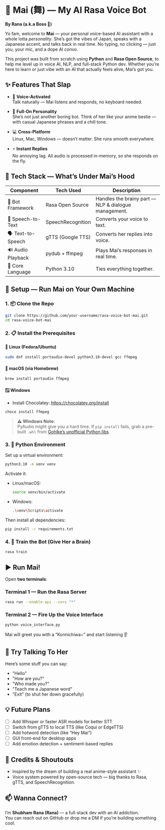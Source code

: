 
# 🌸 Mai (舞) — My AI Rasa Voice Bot  
**By Rana (a.k.a Boss 🤘)**  

Yo fam, welcome to **Mai** — your personal voice-based AI assistant with a whole lotta *personality*. She’s got the vibes of Japan, speaks with a Japanese accent, and talks back in real time. No typing, no clicking — just you, your mic, and a dope AI convo.  

This project was built from scratch using **Python** and **Rasa Open Source**, to help me level up in voice AI, NLP, and full-stack Python dev. Whether you’re here to learn or just vibe with an AI that actually feels alive, Mai’s got you.

## ✨ Features That Slap

- 🎤 **Voice-Activated**  
  Talk naturally — Mai listens and responds, no keyboard needed.

- 💃 **Full-On Personality**  
  She’s not just another boring bot. Think of her like your anime bestie — with casual Japanese phrases and a chill tone.

- 💻 **Cross-Platform**  
  Linux, Mac, Windows — doesn’t matter. She runs smooth everywhere.

- ⚡ **Instant Replies**  
  No annoying lag. All audio is processed in-memory, so she responds on the fly.

## 🧠 Tech Stack — What’s Under Mai’s Hood

| Component         | Tech Used              | Description |
|------------------|------------------------|-------------|
| 🤖 Bot Framework  | Rasa Open Source       | Handles the brainy part — NLP & dialogue management. |
| 🧏 Speech-to-Text | SpeechRecognition      | Converts your voice to text. |
| 🗣️ Text-to-Speech | gTTS (Google TTS)      | Converts her replies into voice. |
| 🔊 Audio Playback | pydub + ffmpeg         | Plays Mai’s responses in real time. |
| 🐍 Core Language   | Python 3.10            | Ties everything together. |

## 🚀 Setup — Run Mai on Your Own Machine

### 1. 📦 Clone the Repo
```bash
git clone https://github.com/your-username/rasa-voice-bot-mai.git
cd rasa-voice-bot-mai
```

### 2. 📋 Install the Prerequisites  

#### 🐧 Linux (Fedora/Ubuntu)
```bash
sudo dnf install portaudio-devel python3.10-devel gcc ffmpeg
```

#### 🍎 macOS (via Homebrew)
```bash
brew install portaudio ffmpeg
```

#### 🪟 Windows
- Install Chocolatey: https://chocolatey.org/install  
```bash
choco install ffmpeg
```
> **⚠️ Windows Note:**  
PyAudio might give you a hard time. If `pip install` fails, grab a pre-built `.whl` from [Gohlke’s unofficial Python libs](https://www.lfd.uci.edu/~gohlke/pythonlibs/#pyaudio).

### 3. 🐍 Python Environment

Set up a virtual environment:

```bash
python3.10 -m venv venv
```

Activate it:

- Linux/macOS:
  ```bash
  source venv/bin/activate
  ```
- Windows:
  ```bash
  .\venv\Scripts\activate
  ```

Then install all dependencies:

```bash
pip install -r requirements.txt
```

### 4. 🧠 Train the Bot (Give Her a Brain)
```bash
rasa train
```

## ▶️ Run Mai!

Open **two terminals**:

### Terminal 1 — Run the Rasa Server
```bash
rasa run --enable-api --cors "*"
```

### Terminal 2 — Fire Up the Voice Interface
```bash
python voice_interface.py
```

Mai will greet you with a “Konnichiwa~” and start listening 👂

## 💬 Try Talking To Her

Here’s some stuff you can say:

- "Hello"
- "How are you?"
- "Who made you?"
- "Teach me a Japanese word"
- "Exit" (to shut her down gracefully)

## 💡 Future Plans
- [ ] Add Whisper or faster ASR models for better STT  
- [ ] Switch from gTTS to local TTS (like Coqui or EdgeTTS)  
- [ ] Add hotword detection (like “Hey Mai”)  
- [ ] GUI front-end for desktop apps  
- [ ] Add emotion detection + sentiment-based replies

## 🙌 Credits & Shoutouts

- Inspired by the dream of building a real anime-style assistant ✨  
- Voice system powered by open-source tech — big thanks to Rasa, gTTS, and SpeechRecognition.

## 📫 Wanna Connect?

I’m **Shubham Rana (Rana)** — a full-stack dev with an AI addiction.  
You can reach out on GitHub or drop me a DM if you’re building something cool.
